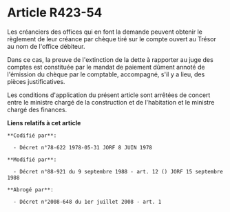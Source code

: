 # Article R423-54

Les créanciers des offices qui en font la demande peuvent obtenir le règlement de leur créance par chèque tiré sur le compte
ouvert au Trésor au nom de l'office débiteur.

Dans ce cas, la preuve de l'extinction de la dette à rapporter au juge des comptes est constituée par le mandat de paiement
dûment annoté de l'émission du chèque par le comptable, accompagné, s'il y a lieu, des pièces justificatives.

Les conditions d'application du présent article sont arrêtées de concert entre le ministre chargé de la construction et de
l'habitation et le ministre chargé des finances.

**Liens relatifs à cet article**

	**Codifié par**:

	  - Décret n°78-622 1978-05-31 JORF 8 JUIN 1978

	**Modifié par**:

	  - Décret n°88-921 du 9 septembre 1988 - art. 12 () JORF 15 septembre 1988

	**Abrogé par**:

	  - Décret n°2008-648 du 1er juillet 2008 - art. 1
